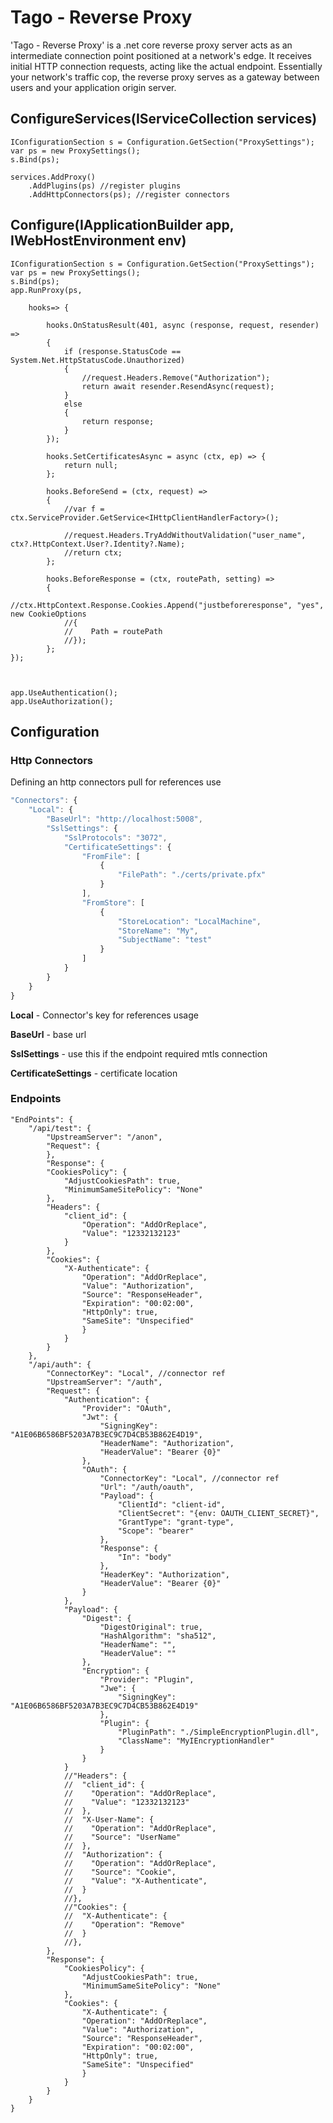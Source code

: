 ﻿
# Tago - Reverse Proxy

'Tago - Reverse Proxy' is a .net core reverse proxy server acts as an intermediate connection point positioned at a network's edge. It receives initial HTTP connection requests, acting like the actual endpoint. Essentially your network's traffic cop, the reverse proxy serves as a gateway between users and your application origin server.

## ConfigureServices(IServiceCollection services)

    IConfigurationSection s = Configuration.GetSection("ProxySettings");
    var ps = new ProxySettings();
    s.Bind(ps);

    services.AddProxy()
        .AddPlugins(ps) //register plugins
        .AddHttpConnectors(ps); //register connectors


## Configure(IApplicationBuilder app, IWebHostEnvironment env)

    IConfigurationSection s = Configuration.GetSection("ProxySettings");
    var ps = new ProxySettings();
    s.Bind(ps);
    app.RunProxy(ps, 
        
        hooks=> {

            hooks.OnStatusResult(401, async (response, request, resender) =>
            {
                if (response.StatusCode == System.Net.HttpStatusCode.Unauthorized)
                {
                    //request.Headers.Remove("Authorization");
                    return await resender.ResendAsync(request);
                }
                else
                {
                    return response;
                }
            });                   

            hooks.SetCertificatesAsync = async (ctx, ep) => {
                return null;
            };

            hooks.BeforeSend = (ctx, request) =>
            {
                //var f = ctx.ServiceProvider.GetService<IHttpClientHandlerFactory>();

                //request.Headers.TryAddWithoutValidation("user_name", ctx?.HttpContext.User?.Identity?.Name);
                //return ctx;
            };

            hooks.BeforeResponse = (ctx, routePath, setting) =>
            {
                //ctx.HttpContext.Response.Cookies.Append("justbeforeresponse", "yes", new CookieOptions
                //{
                //    Path = routePath
                //});                        
            };
    });



    app.UseAuthentication();
    app.UseAuthorization();



## Configuration

### Http Connectors

Defining an http connectors pull for references use
```javascript
"Connectors": {
    "Local": {
        "BaseUrl": "http://localhost:5008",
        "SslSettings": {
            "SslProtocols": "3072",
            "CertificateSettings": {
                "FromFile": [
                    {
                        "FilePath": "./certs/private.pfx"
                    }
                ],
                "FromStore": [
                    {
                        "StoreLocation": "LocalMachine",
                        "StoreName": "My",
                        "SubjectName": "test"
                    }
                ]
            }
        }
    }
}
```

**Local** - Connector's key for references usage

**BaseUrl** - base url

**SslSettings** - use this if the endpoint required mtls connection

**CertificateSettings** - certificate location


### Endpoints
    "EndPoints": {
        "/api/test": {        
            "UpstreamServer": "/anon",
            "Request": {
            },
            "Response": {
            "CookiesPolicy": {
                "AdjustCookiesPath": true,
                "MinimumSameSitePolicy": "None"
            }, 
            "Headers": {
                "client_id": {
                    "Operation": "AddOrReplace",
                    "Value": "12332132123"
                }
            },  
            "Cookies": {       
                "X-Authenticate": {
                    "Operation": "AddOrReplace",
                    "Value": "Authorization",
                    "Source": "ResponseHeader",
                    "Expiration": "00:02:00",
                    "HttpOnly": true,
                    "SameSite": "Unspecified"
                    }
                }
            }
        },
        "/api/auth": {       
            "ConnectorKey": "Local", //connector ref
            "UpstreamServer": "/auth",
            "Request": {          
                "Authentication": {
                    "Provider": "OAuth",
                    "Jwt": {
                        "SigningKey": "A1E06B6586BF5203A7B3EC9C7D4CB53B862E4D19",
                        "HeaderName": "Authorization",
                        "HeaderValue": "Bearer {0}"
                    },
                    "OAuth": {
                        "ConnectorKey": "Local", //connector ref
                        "Url": "/auth/oauth",
                        "Payload": {
                            "ClientId": "client-id",
                            "ClientSecret": "{env: OAUTH_CLIENT_SECRET}",
                            "GrantType": "grant-type",
                            "Scope": "bearer"
                        },
                        "Response": {
                            "In": "body"
                        },
                        "HeaderKey": "Authorization",
                        "HeaderValue": "Bearer {0}"
                    }
                },
                "Payload": {
                    "Digest": {
                        "DigestOriginal": true,
                        "HashAlgorithm": "sha512",
                        "HeaderName": "",
                        "HeaderValue": ""
                    },
                    "Encryption": {
                        "Provider": "Plugin",
                        "Jwe": {
                            "SigningKey": "A1E06B6586BF5203A7B3EC9C7D4CB53B862E4D19"
                        },
                        "Plugin": {
                            "PluginPath": "./SimpleEncryptionPlugin.dll",
                            "ClassName": "MyIEncryptionHandler"
                        }
                    }
                }
                //"Headers": {
                //  "client_id": {
                //    "Operation": "AddOrReplace",
                //    "Value": "12332132123"
                //  },         
                //  "X-User-Name": {
                //    "Operation": "AddOrReplace",
                //    "Source": "UserName"
                //  },
                //  "Authorization": {
                //    "Operation": "AddOrReplace",
                //    "Source": "Cookie",
                //    "Value": "X-Authenticate",                
                //  }
                //},
                //"Cookies": {
                //  "X-Authenticate": {
                //    "Operation": "Remove"
                //  }
                //},
            },
            "Response": {
                "CookiesPolicy": {
                    "AdjustCookiesPath": true,
                    "MinimumSameSitePolicy": "None"
                },
                "Cookies": {
                    "X-Authenticate": {
                    "Operation": "AddOrReplace",
                    "Value": "Authorization",
                    "Source": "ResponseHeader",
                    "Expiration": "00:02:00",
                    "HttpOnly": true,
                    "SameSite": "Unspecified"
                    }
                }
            }
        }     
    }